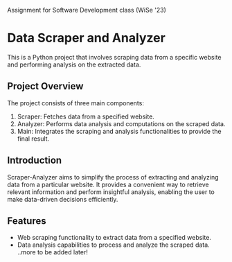 Assignment for Software Development class (WiSe '23)

# Data Scraper and Analyzer

This is a Python project that involves scraping data from a specific website and performing analysis on the extracted data.

## Project Overview
The project consists of three main components:
1. Scraper: Fetches data from a specified website.
2. Analyzer: Performs data analysis and computations on the scraped data.
3. Main: Integrates the scraping and analysis functionalities to provide the final result.

## Introduction
Scraper-Analyzer aims to simplify the process of extracting and analyzing data from a particular website. It provides a convenient way to retrieve relevant information and perform insightful analysis, enabling the user to make data-driven decisions efficiently.

## Features
- Web scraping functionality to extract data from a specified website.
- Data analysis capabilities to process and analyze the scraped data.
..more to be added later!